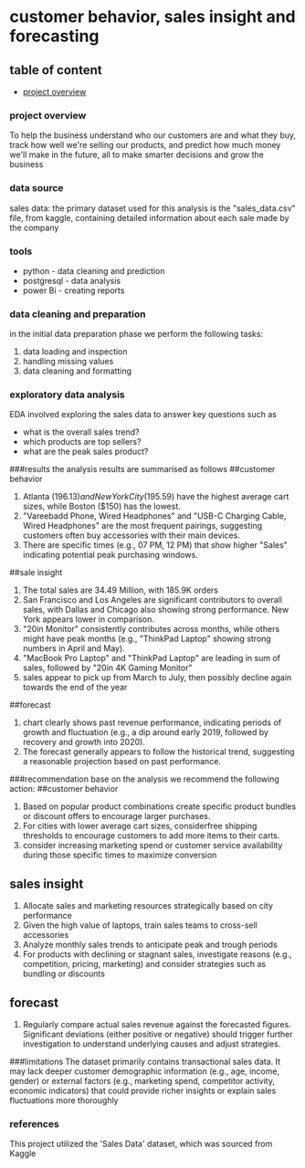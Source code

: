 # customer behavior, sales insight and forecasting

## table of content
- [project overview](#project-overview)

### project overview
To help the business understand who our customers are and what they buy, track how well we're selling our products, and predict how much money we'll make in the future, all to make smarter decisions and grow the business

### data source
 sales data: the primary dataset used for this analysis is the "sales_data.csv" file, from kaggle, containing detailed information about each sale made by the company

### tools
- python - data cleaning and prediction 
- postgresql - data analysis
- power Bi - creating reports

### data cleaning and preparation
in the initial data preparation phase we perform the following tasks:
1. data loading and inspection
2. handling missing values
3. data cleaning and formatting

### exploratory data analysis
EDA involved exploring the sales data to answer key questions such as
- what is the overall sales trend?
- which products are top sellers?
- what are the peak sales product?

###results
the analysis results are summarised as follows
##customer behavior
1. Atlanta ($196.13) and New York City ($195.59) have the highest average cart sizes, while Boston ($150) has the lowest.
2. "Vareebadd Phone, Wired Headphones" and "USB-C Charging Cable, Wired Headphones" are the most frequent pairings, suggesting customers often buy accessories with their main devices.
3. There are specific times (e.g., 07 PM, 12 PM) that show higher "Sales" indicating potential peak purchasing windows.

##sale insight
1.  The total sales are 34.49 Million, with 185.9K orders
2.  San Francisco and Los Angeles are significant contributors to overall sales, with Dallas and Chicago also showing strong performance. New York appears lower in comparison.
3.   "20in Monitor" consistently contributes across months, while others might have peak months (e.g., "ThinkPad Laptop" showing strong numbers in April and May).
4.   "MacBook Pro Laptop" and "ThinkPad Laptop" are leading in sum of sales, followed by "20in 4K Gaming Monitor"
5.    sales appear to pick up from March to July, then possibly decline again towards the end of the year

##forecast
1. chart clearly shows past revenue performance, indicating periods of growth and fluctuation (e.g., a dip around early 2019, followed by recovery and growth into 2020).
2. The forecast generally appears to follow the historical trend, suggesting a reasonable projection based on past performance.

###recommendation
base on the analysis we recommend the following action:
##customer behavior
1. Based on popular product combinations create specific product bundles or discount offers to encourage larger purchases.
2.  For cities with lower average cart sizes, considerfree shipping thresholds to encourage customers to add more items to their carts.
3. consider increasing marketing spend or customer service availability during those specific times to maximize conversion

## sales insight
1. Allocate sales and marketing resources strategically based on city performance
2. Given the high value of laptops, train sales teams to cross-sell accessories
3. Analyze monthly sales trends to anticipate peak and trough periods
4. For products with declining or stagnant sales, investigate reasons (e.g., competition, pricing, marketing) and consider strategies such as bundling or discounts

## forecast
1. Regularly compare actual sales revenue against the forecasted figures. Significant deviations (either positive or negative) should trigger further investigation to understand underlying causes and adjust strategies.

###limitations
The dataset primarily contains transactional sales data. It may lack deeper customer demographic information (e.g., age, income, gender) or external factors (e.g., marketing spend, competitor activity, economic indicators) that could provide richer insights or explain sales fluctuations more thoroughly

### references
This project utilized the 'Sales Data' dataset, which was sourced from Kaggle



